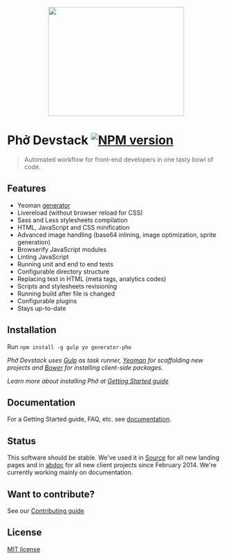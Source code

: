<p align="center">
  <a href="http://pho.madebysource.com">
    <img width="314" height="252" src="http://pho.madebysource.com/images/logo-big.png?"/>
  </a>
</p>

# Phở Devstack [![NPM version][npm-image]][npm-url]

> Automated workflow for front-end developers in one tasty bowl of code.

## Features

- Yeoman [generator](https://github.com/madebysource/generator-pho)
- Livereload (without browser reload for CSS)
- Sass and Less stylesheets compilation
- HTML, JavaScript and CSS minification
- Advanced image handling (base64 inlining, image optimization, sprite generation)
- Browserify JavaScript modules
- Linting JavaScript
- Running unit and end to end tests
- Configurable directory structure
- Replacing text in HTML (meta tags, analytics codes)
- Scripts and stylesheets revisioning
- Running build after file is changed
- Configurable plugins
- Stays up-to-date

## Installation

Run ```npm install -g gulp yo generator-pho```

*Phở Devstack uses [Gulp][Gulp] as task runner, [Yeoman][Yeoman] for scaffolding new projects and [Bower][Bower] for installing client-side packages.*

*Learn more about installing Phở at [Getting Started guide](docs/getting-started.md)*

## Documentation

For a Getting Started guide, FAQ, etc. see [documentation](docs/README.md).

## Status

This software should be stable. We've used it in [Source][Source] for all new landing pages and in [abdoc][Abdoc] for all new client projects since February 2014. We're currently working mainly on documentation.

## Want to contribute?

See our [Contributing guide](CONTRIBUTING.md)

## License

[MIT license](http://opensource.org/licenses/mit-license.php)

[npm-url]:  https://npmjs.org/package/pho-devstack
[npm-image]: http://img.shields.io/npm/v/pho-devstack.svg?style=flat

[Gulp]: http://gulpjs.com/
[Yeoman]: http://yeoman.io/
[Bower]: http://bower.io/
[Source]: https://madebysource.com/
[Abdoc]: http://abdoc.net/
